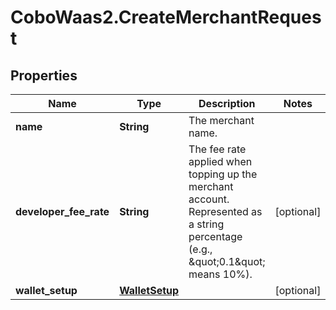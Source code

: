 # CoboWaas2.CreateMerchantRequest

## Properties

Name | Type | Description | Notes
------------ | ------------- | ------------- | -------------
**name** | **String** | The merchant name. | 
**developer_fee_rate** | **String** | The fee rate applied when topping up the merchant account. Represented as a string percentage (e.g., \&quot;0.1\&quot; means 10%). | [optional] 
**wallet_setup** | [**WalletSetup**](WalletSetup.md) |  | [optional] 


